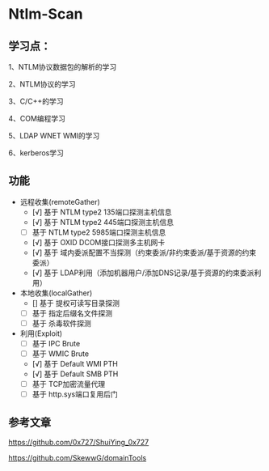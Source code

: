 # Ntlm-Scan

## 学习点：

1、NTLM协议数据包的解析的学习

2、NTLM协议的学习

3、C/C++的学习

4、COM编程学习

5、LDAP WNET WMI的学习

6、kerberos学习

## 功能

- 远程收集(remoteGather)
  - [√] 基于 NTLM type2 135端口探测主机信息
  - [√] 基于 NTLM type2 445端口探测主机信息
  - [ ] 基于 NTLM type2 5985端口探测主机信息
  - [√] 基于 OXID DCOM接口探测多主机网卡
  - [√] 基于 域内委派配置不当探测（约束委派/非约束委派/基于资源的约束委派）
  - [√] 基于 LDAP利用（添加机器用户/添加DNS记录/基于资源的约束委派利用）
- 本地收集(localGather)
  - [] 基于 提权可读写目录探测
  - [ ] 基于 指定后缀名文件探测
  - [ ] 基于 杀毒软件探测
- 利用(Exploit)
  - [ ] 基于 IPC Brute
  - [ ] 基于 WMIC Brute
  - [√] 基于 Default WMI PTH
  - [√] 基于 Default SMB PTH
  - [ ] 基于 TCP加密流量代理
  - [ ] 基于 http.sys端口复用后门

## 参考文章

https://github.com/0x727/ShuiYing_0x727

https://github.com/SkewwG/domainTools